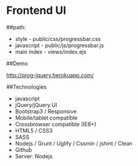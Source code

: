Frontend UI 
===========

##path:

- style - public/css/progressbar.css
- javascript - public/js/progressbar.js
- main index - views/index.ejs

##Demo

http://prog-jquery.herokuapp.com/


##Technologies

- javascript
- jQuery/jQuery UI
- Bootstrap3 / Responsive
- Mobile/tablet compatible
- Crossbrowser compatible (IE8+)
- HTML5 / CSS3
- SASS
- Nodejs / Grunt / Uglify / Cssmin / jshint / Clean
- Github
- Server: Nodejs   





